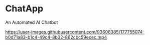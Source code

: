 

# ChatApp
An Automated AI Chatbot

https://user-images.githubusercontent.com/93608385/177755074-b0d71a83-b1c4-49c4-8b32-862cbc59ecec.mp4
